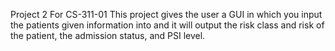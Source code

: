 Project 2 For CS-311-01
This project gives the user a GUI in which you input the patients given information into and it will output the risk class and risk of the patient,
the admission status, and PSI level. 
